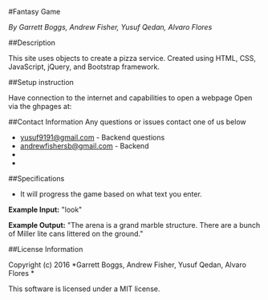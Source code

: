 #Fantasy Game

_By Garrett Boggs, Andrew Fisher, Yusuf Qedan, Alvaro Flores_

##Description

This site uses objects to create a pizza service. Created using HTML, CSS, JavaScript, jQuery, and Bootstrap framework.

##Setup instruction

Have connection to the internet and capabilities to open a webpage
Open via the ghpages at:


##Contact Information
Any questions or issues contact one of us below

* yusuf9191@gmail.com - Backend questions
* andrewfishersb@gmail.com - Backend
*
*

##Specifications
* It will progress the game based on what text you enter.

**Example Input:** "look"

**Example Output:** "The arena is a grand marble structure. There are a bunch of Miller lite cans littered on the ground."

##License Information

Copyright (c) 2016 *Garrett Boggs, Andrew Fisher, Yusuf Qedan, Alvaro Flores *

This software is licensed under a MIT license.
